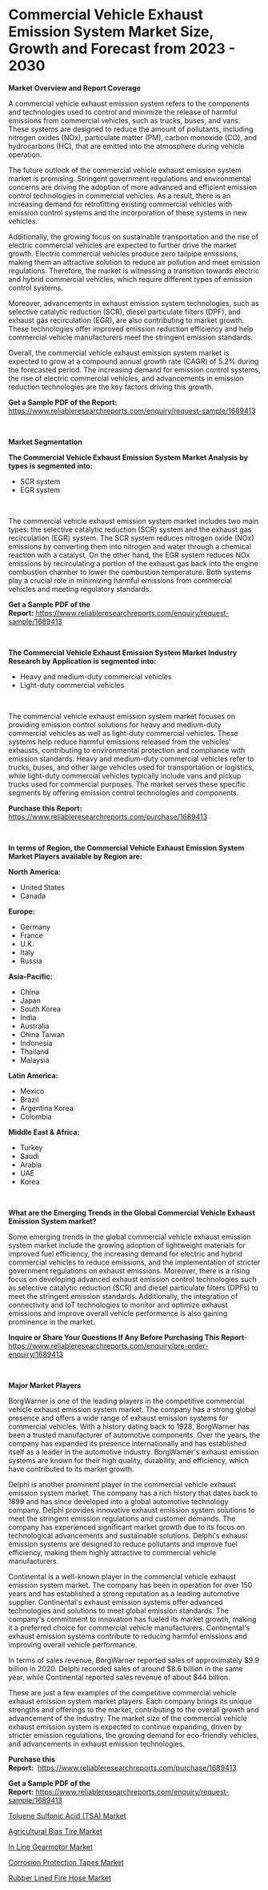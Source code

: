 <p><h1>Commercial Vehicle Exhaust Emission System Market Size, Growth and Forecast from 2023 - 2030</h1></p><p><strong>Market Overview and Report Coverage</strong></p>
<p><p>A commercial vehicle exhaust emission system refers to the components and technologies used to control and minimize the release of harmful emissions from commercial vehicles, such as trucks, buses, and vans. These systems are designed to reduce the amount of pollutants, including nitrogen oxides (NOx), particulate matter (PM), carbon monoxide (CO), and hydrocarbons (HC), that are emitted into the atmosphere during vehicle operation.</p><p>The future outlook of the commercial vehicle exhaust emission system market is promising. Stringent government regulations and environmental concerns are driving the adoption of more advanced and efficient emission control technologies in commercial vehicles. As a result, there is an increasing demand for retrofitting existing commercial vehicles with emission control systems and the incorporation of these systems in new vehicles.</p><p>Additionally, the growing focus on sustainable transportation and the rise of electric commercial vehicles are expected to further drive the market growth. Electric commercial vehicles produce zero tailpipe emissions, making them an attractive solution to reduce air pollution and meet emission regulations. Therefore, the market is witnessing a transition towards electric and hybrid commercial vehicles, which require different types of emission control systems.</p><p>Moreover, advancements in exhaust emission system technologies, such as selective catalytic reduction (SCR), diesel particulate filters (DPF), and exhaust gas recirculation (EGR), are also contributing to market growth. These technologies offer improved emission reduction efficiency and help commercial vehicle manufacturers meet the stringent emission standards.</p><p>Overall, the commercial vehicle exhaust emission system market is expected to grow at a compound annual growth rate (CAGR) of 5.2% during the forecasted period. The increasing demand for emission control systems, the rise of electric commercial vehicles, and advancements in emission reduction technologies are the key factors driving this growth.</p></p>
<p><strong>Get a Sample PDF of the Report:</strong> <a href="https://www.reliableresearchreports.com/enquiry/request-sample/1689413">https://www.reliableresearchreports.com/enquiry/request-sample/1689413</a></p>
<p>&nbsp;</p>
<p><strong>Market Segmentation</strong></p>
<p><strong>The Commercial Vehicle Exhaust Emission System Market Analysis by types is segmented into:</strong></p>
<p><ul><li>SCR system</li><li>EGR system</li></ul></p>
<p>&nbsp;</p>
<p><p>The commercial vehicle exhaust emission system market includes two main types: the selective catalytic reduction (SCR) system and the exhaust gas recirculation (EGR) system. The SCR system reduces nitrogen oxide (NOx) emissions by converting them into nitrogen and water through a chemical reaction with a catalyst. On the other hand, the EGR system reduces NOx emissions by recirculating a portion of the exhaust gas back into the engine combustion chamber to lower the combustion temperature. Both systems play a crucial role in minimizing harmful emissions from commercial vehicles and meeting regulatory standards.</p></p>
<p><strong>Get a Sample PDF of the Report:</strong>&nbsp;<a href="https://www.reliableresearchreports.com/enquiry/request-sample/1689413">https://www.reliableresearchreports.com/enquiry/request-sample/1689413</a></p>
<p>&nbsp;</p>
<p><strong>The Commercial Vehicle Exhaust Emission System Market Industry Research by Application is segmented into:</strong></p>
<p><ul><li>Heavy and medium-duty commercial vehicles</li><li>Light-duty commercial vehicles</li></ul></p>
<p>&nbsp;</p>
<p><p>The commercial vehicle exhaust emission system market focuses on providing emission control solutions for heavy and medium-duty commercial vehicles as well as light-duty commercial vehicles. These systems help reduce harmful emissions released from the vehicles' exhausts, contributing to environmental protection and compliance with emission standards. Heavy and medium-duty commercial vehicles refer to trucks, buses, and other large vehicles used for transportation or logistics, while light-duty commercial vehicles typically include vans and pickup trucks used for commercial purposes. The market serves these specific segments by offering emission control technologies and components.</p></p>
<p><strong>Purchase this Report:</strong>&nbsp; <a href="https://www.reliableresearchreports.com/purchase/1689413">https://www.reliableresearchreports.com/purchase/1689413</a></p>
<p>&nbsp;</p>
<p><strong>In terms of Region, the Commercial Vehicle Exhaust Emission System Market Players available by Region are:</strong></p>
<p>
    <p> <strong> North America: </strong>
        <ul>
            <li>United States</li>
            <li>Canada</li>
        </ul>
        </p> 
    <p> <strong> Europe: </strong>
        <ul>
            <li>Germany</li>
            <li>France</li>
            <li>U.K.</li>
            <li>Italy</li>
            <li>Russia</li>
        </ul>
        </p> 
    <p> <strong> Asia-Pacific: </strong>
        <ul>
            <li>China</li>
            <li>Japan</li>
            <li>South Korea</li>
            <li>India</li>
            <li>Australia</li>
            <li>China Taiwan</li>
            <li>Indonesia</li>
            <li>Thailand</li>
            <li>Malaysia</li>
        </ul>
        </p> 
    <p> <strong> Latin America: </strong>
        <ul>
            <li>Mexico</li>
            <li>Brazil</li>
            <li>Argentina Korea</li>
            <li>Colombia</li>
        </ul>
        </p> 
    <p> <strong> Middle East & Africa: </strong>
        <ul>
            <li>Turkey</li>
            <li>Saudi</li>
            <li>Arabia</li>
            <li>UAE</li>
            <li>Korea</li>
        </ul>
    </p>
    </p>
<p>&nbsp;</p>
<p><strong>What are the Emerging Trends in the Global Commercial Vehicle Exhaust Emission System market?</strong></p>
<p><p>Some emerging trends in the global commercial vehicle exhaust emission system market include the growing adoption of lightweight materials for improved fuel efficiency, the increasing demand for electric and hybrid commercial vehicles to reduce emissions, and the implementation of stricter government regulations on exhaust emissions. Moreover, there is a rising focus on developing advanced exhaust emission control technologies such as selective catalytic reduction (SCR) and diesel particulate filters (DPFs) to meet the stringent emission standards. Additionally, the integration of connectivity and IoT technologies to monitor and optimize exhaust emissions and improve overall vehicle performance is also gaining prominence in the market.</p></p>
<p><strong>Inquire or Share Your Questions If Any Before Purchasing This Report</strong>- <a href="https://www.reliableresearchreports.com/enquiry/pre-order-enquiry/1689413">https://www.reliableresearchreports.com/enquiry/pre-order-enquiry/1689413</a></p>
<p>&nbsp;</p>
<p><strong>Major Market Players</strong></p>
<p><p>BorgWarner is one of the leading players in the competitive commercial vehicle exhaust emission system market. The company has a strong global presence and offers a wide range of exhaust emission systems for commercial vehicles. With a history dating back to 1928, BorgWarner has been a trusted manufacturer of automotive components. Over the years, the company has expanded its presence internationally and has established itself as a leader in the automotive industry. BorgWarner's exhaust emission systems are known for their high quality, durability, and efficiency, which have contributed to its market growth.</p><p>Delphi is another prominent player in the commercial vehicle exhaust emission system market. The company has a rich history that dates back to 1899 and has since developed into a global automotive technology company. Delphi provides innovative exhaust emission system solutions to meet the stringent emission regulations and customer demands. The company has experienced significant market growth due to its focus on technological advancements and sustainable solutions. Delphi's exhaust emission systems are designed to reduce pollutants and improve fuel efficiency, making them highly attractive to commercial vehicle manufacturers.</p><p>Continental is a well-known player in the commercial vehicle exhaust emission system market. The company has been in operation for over 150 years and has established a strong reputation as a leading automotive supplier. Continental's exhaust emission systems offer advanced technologies and solutions to meet global emission standards. The company's commitment to innovation has fueled its market growth, making it a preferred choice for commercial vehicle manufacturers. Continental's exhaust emission systems contribute to reducing harmful emissions and improving overall vehicle performance.</p><p>In terms of sales revenue, BorgWarner reported sales of approximately $9.9 billion in 2020. Delphi recorded sales of around $8.6 billion in the same year, while Continental reported sales revenue of about $44 billion.</p><p>These are just a few examples of the competitive commercial vehicle exhaust emission system market players. Each company brings its unique strengths and offerings to the market, contributing to the overall growth and advancement of the industry. The market size of the commercial vehicle exhaust emission system is expected to continue expanding, driven by stricter emission regulations, the growing demand for eco-friendly vehicles, and advancements in exhaust emission technologies.</p></p>
<p><strong>Purchase this Report:</strong>&nbsp;&nbsp;<a href="https://www.reliableresearchreports.com/purchase/1689413">https://www.reliableresearchreports.com/purchase/1689413</a></p>
<p></p>
<p><strong>Get a Sample PDF of the Report:</strong>&nbsp;<a href="https://www.reliableresearchreports.com/enquiry/request-sample/1689413">https://www.reliableresearchreports.com/enquiry/request-sample/1689413</a></p>
<p><p><a href="https://www.linkedin.com/pulse/toluene-sulfonic-acid-tsa-market-research-report-provides-bbtxe/">Toluene Sulfonic Acid (TSA) Market</a></p><p><a href="https://medium.com/@lylaberge1964/decoding-agricultural-bias-tire-market-metrics-market-share-trends-and-growth-patterns-95ea41e8199b">Agricultural Bias Tire Market</a></p><p><a href="https://www.linkedin.com/pulse/line-gearmotor-market-share-amp-new-trends-analysis-jbbie/">In Line Gearmotor Market</a></p><p><a href="https://www.linkedin.com/pulse/corrosion-protection-tapes-market-challenges-opportunities-zfuqe/">Corrosion Protection Tapes Market</a></p><p><a href="https://medium.com/@jacesipes1996/analyzing-rubber-lined-fire-hose-market-global-industry-perspective-and-forecast-2023-to-2030-a60b3ef2a4de">Rubber Lined Fire Hose Market</a></p></p>